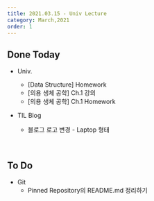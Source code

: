 ```yaml
---
title: 2021.03.15 - Univ Lecture
category: March,2021
order: 1
---
```




## Done Today

- Univ.
  - [Data Structure] Homework
  - [의용 생체 공학] Ch.1 강의
  - [의용 생체 공학] Ch.1 Homework



- TIL Blog
  - 블로그 로고 변경 - Laptop 형태

<br>

## To Do

- Git
  - Pinned Repository의 README.md 정리하기